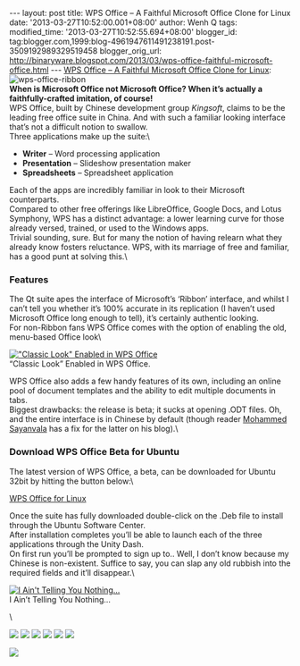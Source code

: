 --- layout: post title: WPS Office – A Faithful Microsoft Office Clone
for Linux date: '2013-03-27T10:52:00.001+08:00' author: Wenh Q tags:
modified\_time: '2013-03-27T10:52:55.694+08:00' blogger\_id:
tag:blogger.com,1999:blog-4961947611491238191.post-3509192989329519458
blogger\_orig\_url:
http://binaryware.blogspot.com/2013/03/wps-office-faithful-microsoft-office.html
--- [WPS Office – A Faithful Microsoft Office Clone for
Linux](http://feedproxy.google.com/~r/d0od/~3/oQzDMlynaI0/wps-office-for-linux-looks-like-microsoft-office-but-isnt):
\
![wps-office-ribbon](http://www.omgubuntu.co.uk/wp-content/uploads/2013/03/wps-office-ribbon-750x404.jpg)\
**When is Microsoft Office not Microsoft Office? When it’s actually a
faithfully-crafted imitation, of course!**\
WPS Office, built by Chinese development group *Kingsoft*, claims to be
the leading free office suite in China. And with such a familiar looking
interface that’s not a difficult notion to swallow.\
Three applications make up the suite:\

-   **Writer** – Word processing application
-   **Presentation** – Slideshow presentation maker
-   **Spreadsheets** – Spreadsheet application

Each of the apps are incredibly familiar in look to their Microsoft
counterparts.\
Compared to other free offerings like LibreOffice, Google Docs, and
Lotus Symphony, WPS has a distinct advantage: a lower learning curve for
those already versed, trained, or used to the Windows apps.\
Trivial sounding, sure. But for many the notion of having relearn what
they already know fosters reluctance. WPS, with its marriage of free and
familiar, has a good punt at solving this.\

### Features

The Qt suite apes the interface of Microsoft’s ‘Ribbon’ interface, and
whilst I can’t tell you whether it’s 100% accurate in its replication (I
haven’t used Microsoft Office long enough to tell), it’s certainly
authentic looking.\
For non-Ribbon fans WPS Office comes with the option of enabling the
old, menu-based Office look\

[!["Classic Look" Enabled in WPS
Office](http://www.omgubuntu.co.uk/wp-content/uploads/2013/03/old-look-750x353.jpg)](http://www.omgubuntu.co.uk/wp-content/uploads/2013/03/old-look.jpg)\
“Classic Look” Enabled in WPS Office.

WPS Office also adds a few handy features of its own, including an
online pool of document templates and the ability to edit multiple
documents in tabs.\
Biggest drawbacks: the release is beta; it sucks at opening .ODT files.
Oh, and the entire interface is in Chinese by default (though
reader [Mohammed
Sayanvala](http://mosayanvala.wordpress.com/ "Mohammed Sayanvala") has a
fix for the latter on his blog).\

### Download WPS Office Beta for Ubuntu

The latest version of WPS Office, a beta, can be downloaded for Ubuntu
32bit by hitting the button below:\

[WPS Office for
Linux](http://wdl.cache.ijinshan.com/wps/download/Linux/unstable/wps-office_8.1.0.3724~b1p2_i386.deb "Download WPS Office for Linux")

Once the suite has fully downloaded double-click on the .Deb file to
install through the Ubuntu Software Center.\
After installation completes you’ll be able to launch each of the three
applications through the Unity Dash.\
On first run you’ll be prompted to sign up to.. Well, I don’t know
because my Chinese is non-existent. Suffice to say, you can slap any old
rubbish into the required fields and it’ll disappear.\

[![I Ain't Telling You
Nothing...](http://www.omgubuntu.co.uk/wp-content/uploads/2013/03/sigh-up.jpg)](http://www.omgubuntu.co.uk/wp-content/uploads/2013/03/sigh-up.jpg)\
I Ain’t Telling You Nothing…

\

[![](http://feeds.feedburner.com/~ff/d0od?i=oQzDMlynaI0:lIN3YhQCvAQ:wBxX2hOkimM)](http://feeds.feedburner.com/~ff/d0od?a=oQzDMlynaI0:lIN3YhQCvAQ:wBxX2hOkimM)
[![](http://feeds.feedburner.com/~ff/d0od?d=I9og5sOYxJI)](http://feeds.feedburner.com/~ff/d0od?a=oQzDMlynaI0:lIN3YhQCvAQ:I9og5sOYxJI)
[![](http://feeds.feedburner.com/~ff/d0od?d=qj6IDK7rITs)](http://feeds.feedburner.com/~ff/d0od?a=oQzDMlynaI0:lIN3YhQCvAQ:qj6IDK7rITs)
[![](http://feeds.feedburner.com/~ff/d0od?i=oQzDMlynaI0:lIN3YhQCvAQ:V_sGLiPBpWU)](http://feeds.feedburner.com/~ff/d0od?a=oQzDMlynaI0:lIN3YhQCvAQ:V_sGLiPBpWU)
[![](http://feeds.feedburner.com/~ff/d0od?i=oQzDMlynaI0:lIN3YhQCvAQ:gIN9vFwOqvQ)](http://feeds.feedburner.com/~ff/d0od?a=oQzDMlynaI0:lIN3YhQCvAQ:gIN9vFwOqvQ)
[![](http://feeds.feedburner.com/~ff/d0od?d=yIl2AUoC8zA)](http://feeds.feedburner.com/~ff/d0od?a=oQzDMlynaI0:lIN3YhQCvAQ:yIl2AUoC8zA)

![](http://feeds.feedburner.com/~r/d0od/~4/oQzDMlynaI0)
